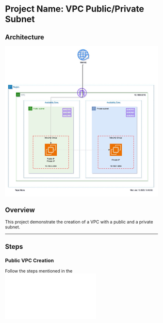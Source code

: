 # Project Name: VPC Public/Private Subnet

## Architecture
![ProjectArchitecture](./img/architecture.jpg)

## Overview

This project demonstrate the creation of a VPC with a public and a private subnet.

---

## Steps

### Public VPC Creation
Follow the steps mentioned in the ![VPC Public subnet](/networking/vpc-public-subnet/README.md)
